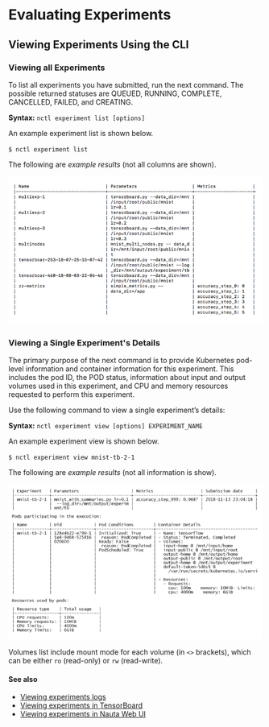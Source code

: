 # Evaluating Experiments

## Viewing Experiments Using the CLI

### Viewing all Experiments
To list all experiments you have submitted, run the next command.  The possible returned statuses are QUEUED, RUNNING, COMPLETE, CANCELLED, FAILED, and CREATING.

**Syntax:** `nctl experiment list [options]`

An example experiment list is shown below.  

`$ nctl experiment list`

The following are _example results_ (not all columns are shown).

![](images/experiment_list.png)

### Viewing a Single Experiment's Details
The primary purpose of the next command is to provide Kubernetes pod-level information and container information for this experiment. This includes the pod ID, the POD status, information about input and output volumes used in this experiment, and CPU and memory resources requested to perform this experiment.

Use the following command to view a single experiment’s details:

**Syntax:** `nctl experiment view [options] EXPERIMENT_NAME`

An example experiment view is shown below.  

`$ nctl experiment view mnist-tb-2-1`

The following are _example results_ (not all information is show).

![](images/experiment_view.png)

Volumes list include mount mode for each volume (in `<>` brackets), which can be either `ro` (read-only) or `rw` (read-write).

#### See also
* [Viewing experiments logs](view_exp_logs.md)
* [Viewing experiments in TensorBoard](view_exp_logs.md)
* [Viewing experiments in Nauta Web UI](view_exp_webui.md)


